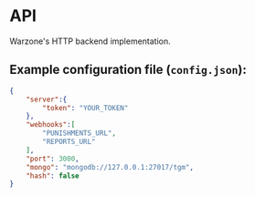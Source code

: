# API
Warzone's HTTP backend implementation.


## Example configuration file (`config.json`):
```JSON
{
    "server":{
        "token": "YOUR_TOKEN"
    },
    "webhooks":[
        "PUNISHMENTS_URL",
        "REPORTS_URL"
    ],
    "port": 3000,
    "mongo": "mongodb://127.0.0.1:27017/tgm",
    "hash": false
} 
```
